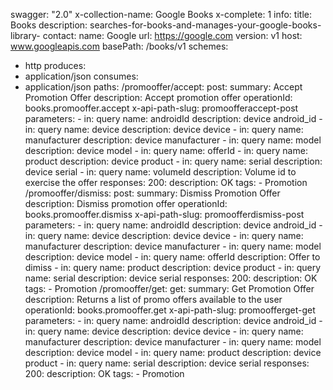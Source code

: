 swagger: "2.0"
x-collection-name: Google Books
x-complete: 1
info:
  title: Books
  description: searches-for-books-and-manages-your-google-books-library-
  contact:
    name: Google
    url: https://google.com
  version: v1
host: www.googleapis.com
basePath: /books/v1
schemes:
- http
produces:
- application/json
consumes:
- application/json
paths:
  /promooffer/accept:
    post:
      summary: Accept Promotion Offer
      description: Accept promotion offer
      operationId: books.promooffer.accept
      x-api-path-slug: promoofferaccept-post
      parameters:
      - in: query
        name: androidId
        description: device android_id
      - in: query
        name: device
        description: device device
      - in: query
        name: manufacturer
        description: device manufacturer
      - in: query
        name: model
        description: device model
      - in: query
        name: offerId
      - in: query
        name: product
        description: device product
      - in: query
        name: serial
        description: device serial
      - in: query
        name: volumeId
        description: Volume id to exercise the offer
      responses:
        200:
          description: OK
      tags:
      - Promotion
  /promooffer/dismiss:
    post:
      summary: Dismiss Promotion Offer
      description: Dismiss promotion offer
      operationId: books.promooffer.dismiss
      x-api-path-slug: promoofferdismiss-post
      parameters:
      - in: query
        name: androidId
        description: device android_id
      - in: query
        name: device
        description: device device
      - in: query
        name: manufacturer
        description: device manufacturer
      - in: query
        name: model
        description: device model
      - in: query
        name: offerId
        description: Offer to dimiss
      - in: query
        name: product
        description: device product
      - in: query
        name: serial
        description: device serial
      responses:
        200:
          description: OK
      tags:
      - Promotion
  /promooffer/get:
    get:
      summary: Get Promotion Offer
      description: Returns a list of promo offers available to the user
      operationId: books.promooffer.get
      x-api-path-slug: promoofferget-get
      parameters:
      - in: query
        name: androidId
        description: device android_id
      - in: query
        name: device
        description: device device
      - in: query
        name: manufacturer
        description: device manufacturer
      - in: query
        name: model
        description: device model
      - in: query
        name: product
        description: device product
      - in: query
        name: serial
        description: device serial
      responses:
        200:
          description: OK
      tags:
      - Promotion